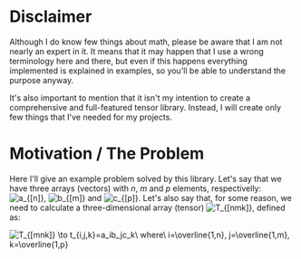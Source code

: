 # Disclaimer

Although I do know few things about math, please be aware that I am not nearly an expert in it. It means that it may 
happen that I use a wrong terminology here and there, but even if this happens everything implemented is explained in 
examples, so you'll be able to understand the purpose anyway.

It's also important to mention that it isn't my intention to create a comprehensive and full-featured tensor library. 
Instead, I will create only few things that I've needed for my projects.

# Motivation / The Problem

Here I'll give an example problem solved by this library. Let's say that we have three arrays (vectors) with _n_, _m_ 
and _p_ elements, respectivelly: ![a_{\[n\]}](https://latex.codecogs.com/svg.latex?a_{[n]}),
![b_{\[m\]}](https://latex.codecogs.com/svg.latex?b_{[m]}) and 
![c_{\[p\]}](https://latex.codecogs.com/svg.latex?c_{[p]}). Let's also say that, for some reason, we need to 
calculate a three-dimensional array (tensor) ![T_{\[n*m*k\]}](https://latex.codecogs.com/svg.latex?T_{[n*m*k]}), 
defined as:

![T_{\[m*n*k\]} \to t_{i,j,k}=a_i*b_j*c_k\ where\ i=\overline{1,n}, j=\overline{1,m}, k=\overline{1,p}](https://latex.codecogs.com/svg.latex?\Large{T_{\[m*n*k\]}%20\to%20t_{i,j,k}=a_i*b_j*c_k%5c%20where%5c%20i=\overline{1,n},j=\overline{1,m},k=\overline{1,p}})

